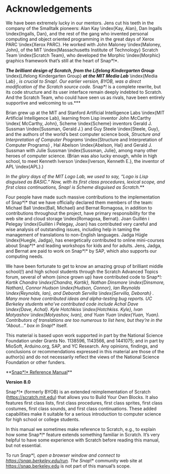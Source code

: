 # Acknowledgements

We have been extremely lucky in our
mentors. Jens cut his teeth in the company of the Smalltalk pioneers:
Alan Kay \index{Kay, Alan}, Dan Ingalls \index{Ingalls, Dan}, and the
rest of the gang who invented personal computing and object oriented
programming in the great days of Xerox PARC \index{Xerox PARC}. He
worked with John Maloney \index{Maloney, John}, of the MIT
\index{Massachusetts Institute of Technology} Scratch Team
\index{Scratch Team}, who developed the Morphic \index{Morphic}
graphics framework that’s still at the heart of Snap*!*.

***The brilliant design of Scratch, from the Lifelong Kindergarten
Group*** \index{Lifelong Kindergarten Group} ***at the MIT Media Lab***
\index{Media Lab} ***, is crucial to* Snap*!. Our earlier version, BYOB,
was a direct modification of the Scratch source code.* Snap*! is a
complete rewrite, but its code structure and its user interface remain
deeply indebted to Scratch. And the Scratch Team, who could have seen us
as rivals, have been entirely supportive and welcoming to us.***

Brian grew up at the MIT and Stanford Artificial Intelligence Labs
\index{MIT Artificial Intelligence Lab}, learning from Lisp inventor
John McCarthy \index{ McCarthy, John}, Scheme \index{Scheme} inventors
Gerald J. Sussman \index{Sussman, Gerald J.} and Guy Steele
\index{Steele, Guy}, and the authors of the world’s best computer
science book, *Structure and Interpretation of Computer Programs*
\index{Structure and Interpretation of Computer Programs} *,* Hal
Abelson \index{Abelson, Hal} and Gerald J. Sussman with Julie Sussman
\index{Sussman, Julie}, among many other heroes of computer science.
(Brian was also lucky enough, while in high school, to meet Kenneth
Iverson \index{Iverson, Kenneth E.}, the inventor of APL \index{APL}.)

***In the glory days of the MIT Logo Lab, we used to say, “Logo is Lisp
disguised as BASIC.” Now, with its first class procedures, lexical
scope, and first class continuations,* Snap*! is Scheme disguised as
Scratch.***

Four people have made such massive contributions to the implementation
of Snap*!* that we have officially declared them members of the team:
Michael Ball \index{Ball, Michael} and Bernat Romagosa, in addition to
contributions throughout the project, have primary responsibility for
the web site and cloud storage \index{Romagosa, Bernat}. Joan Guillén i
Pelegay \index{Guillén i Pelegay, Joan} has contributed very careful and
wise analysis of outstanding issues, including help in taming the
management of translations to non-English languages. Jadga Hügle
\index{Huegle, Jadga}, has energetically contributed to online
mini-courses about Snap*!* and leading workshops for kids and for
adults. Jens, Jadga, and Bernat are paid to work on Snap*!* by SAP,
which also supports our computing needs.

We have been fortunate to get to know an amazing group of brilliant
middle school(!) and high school students through the Scratch Advanced
Topics forum, several of whom (since grown up) have contributed code to
Snap*!*: Kartik Chandra \index{Chandra, Kartik}, Nathan Dinsmore
\index{Dinsmore, Nathan}, Connor Hudson \index{Hudson, Connor}, Ian
Reynolds \index{Reynolds, Ian}, and Deborah Servilla \index{Servilla,
Deborah} . Many more have contributed ideas and alpha-testing bug
reports. UC Berkeley students who’ve contributed code include Achal Dave
\index{Dave, Achal}. Kyle Hotchkiss \index{Hotchkiss. Kyle}, Ivan
Motyashov \index{Motyashov, Ivan}, and Yuan Yuan \index{Yuan, Yuan}.
Contributors of translations are too numerous to list here, but they’re
in the “About…” box in Snap*!* itself.

This material is based upon work supported in part by the National
Science Foundation under Grants No.
1138596, 1143566, and 1441075; and in part by MioSoft, Arduino.org, SAP,
and YC Research. Any opinions, findings, and conclusions or
recommendations expressed in this material are those of the author(s)
and do not necessarily reflect the views of the National Science
Foundation or other funders.

<span class="smallcaps">  
</span>**<u>Snap*!* Reference Manual</u>**

**Version 8.0**

Snap*!* (formerly BYOB) is an extended reimplementation of Scratch
(<u>https://scratch.mit.edu</u>) that allows you to Build Your Own
Blocks. It also features ﬁrst class lists, ﬁrst class procedures, first
class sprites, first class costumes, first class sounds, and first class
continuations. These added capabilities make it suitable for a serious
introduction to computer science for high school or college students.

In this manual we sometimes make reference to Scratch, e.g., to explain
how some Snap*!* feature extends something familiar in Scratch. It’s
very helpful to have some experience with Scratch before reading this
manual, but not essential.

To run Snap*!*, open a browser window and
connect to https://snap.berkeley.edu/run. The Snap*!* community web site
at https://snap.berkeley.edu is not part of this manual’s scope.

